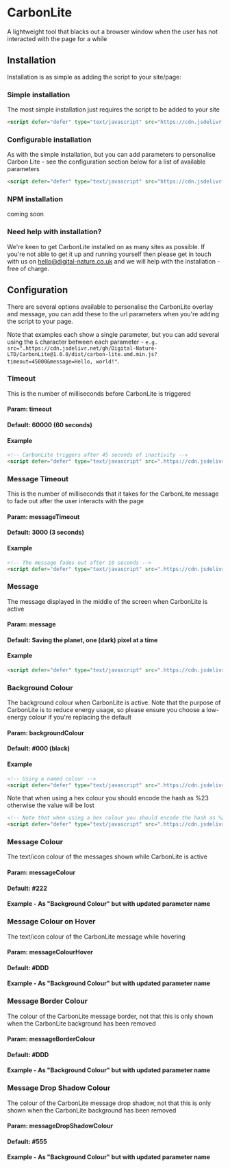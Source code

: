 # CarbonLite
A lightweight tool that blacks out a browser window when the user has not interacted with the page for a while

## Installation
Installation is as simple as adding the script to your site/page:

### Simple installation
The most simple installation just requires the script to be added to your site
```html
<script defer="defer" type="text/javascript" src="https://cdn.jsdelivr.net/gh/Digital-Nature-LTD/CarbonLite@1.0.0/dist/carbon-lite.umd.min.js"></script>
```

### Configurable installation
As with the simple installation, but you can add parameters to personalise Carbon Lite - see the configuration section below for a list of available parameters
```html
<script defer="defer" type="text/javascript" src="https://cdn.jsdelivr.net/gh/Digital-Nature-LTD/CarbonLite@1.0.0/dist/carbon-lite.umd.min.js?message=My Custom Message"></script>
```

### NPM installation
coming soon

### Need help with installation?
We're keen to get CarbonLite installed on as many sites as possible. If you're not able to get it up and running yourself then please get in touch with us on <hello@digital-nature.co.uk> and we will help with the installation - free of charge.


## Configuration
There are several options available to personalise the CarbonLite overlay and message, you can add these to the url parameters when you're adding the script to your page.

Note that examples each show a single parameter, but you can add several using the `&` character between each parameter - `e.g. src=".https://cdn.jsdelivr.net/gh/Digital-Nature-LTD/CarbonLite@1.0.0/dist/carbon-lite.umd.min.js?timeout=45000&message=Hello, world!"`.

### Timeout
This is the number of milliseconds before CarbonLite is triggered
#### Param: timeout
#### Default: 60000 (60 seconds)
#### Example
```html
<!-- CarbonLite triggers after 45 seconds of inactivity -->
<script defer="defer" type="text/javascript" src=".https://cdn.jsdelivr.net/gh/Digital-Nature-LTD/CarbonLite@1.0.0/dist/carbon-lite.umd.min.js?timeout=45000"></script>
```

### Message Timeout
This is the number of milliseconds that it takes for the CarbonLite message to fade out after the user interacts with the page
#### Param: messageTimeout
#### Default: 3000 (3 seconds)
#### Example
```html
<!-- The message fades out after 10 seconds -->
<script defer="defer" type="text/javascript" src=".https://cdn.jsdelivr.net/gh/Digital-Nature-LTD/CarbonLite@1.0.0/dist/carbon-lite.umd.min.js?messageTimeout=10000"></script>
```

### Message
The message displayed in the middle of the screen when CarbonLite is active
#### Param: message
#### Default: Saving the planet, one (dark) pixel at a time
#### Example
```html
<script defer="defer" type="text/javascript" src=".https://cdn.jsdelivr.net/gh/Digital-Nature-LTD/CarbonLite@1.0.0/dist/carbon-lite.umd.min.js?message=My website is reducing carbon"></script>
```

### Background Colour
The background colour when CarbonLite is active. Note that the purpose of CarbonLite is to reduce energy usage, so please ensure you choose a low-energy colour if you're replacing the default
#### Param: backgroundColour
#### Default: #000 (black)
#### Example
```html
<!-- Using a named colour -->
<script defer="defer" type="text/javascript" src=".https://cdn.jsdelivr.net/gh/Digital-Nature-LTD/CarbonLite@1.0.0/dist/carbon-lite.umd.min.js?backgroundColour=green"></script>
```

Note that when using a hex colour you should encode the hash as %23 otherwise the value will be lost
```html
<!-- Note that when using a hex colour you should encode the hash as %23 -->
<script defer="defer" type="text/javascript" src=".https://cdn.jsdelivr.net/gh/Digital-Nature-LTD/CarbonLite@1.0.0/dist/carbon-lite.umd.min.js?backgroundColour=%23333"></script>
```

### Message Colour
The text/icon colour of the messages shown while CarbonLite is active
#### Param: messageColour
#### Default: #222
#### Example - As "Background Colour" but with updated parameter name

### Message Colour on Hover
The text/icon colour of the CarbonLite message while hovering 
#### Param: messageColourHover
#### Default: #DDD
#### Example - As "Background Colour" but with updated parameter name

### Message Border Colour
The colour of the CarbonLite message border, not that this is only shown when the CarbonLite background has been removed
#### Param: messageBorderColour
#### Default: #DDD
#### Example - As "Background Colour" but with updated parameter name

### Message Drop Shadow Colour
The colour of the CarbonLite message drop shadow, not that this is only shown when the CarbonLite background has been removed
#### Param: messageDropShadowColour
#### Default: #555
#### Example - As "Background Colour" but with updated parameter name
